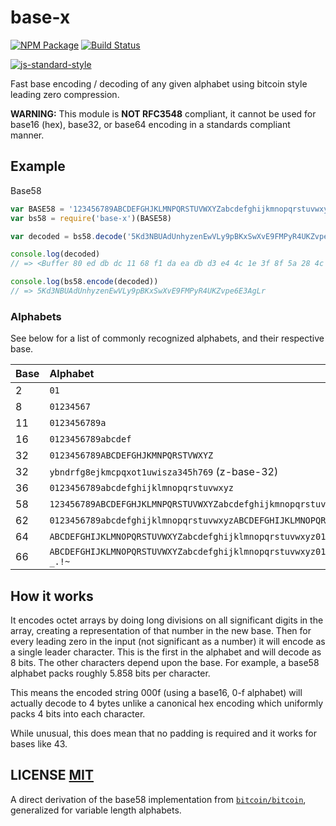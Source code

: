 # base-x

[![NPM Package](https://img.shields.io/npm/v/base-x.svg?style=flat-square)](https://www.npmjs.org/package/base-x) [![Build Status](https://img.shields.io/travis/cryptocoinjs/base-x.svg?branch=master&style=flat-square)](https://travis-ci.org/cryptocoinjs/base-x)

[![js-standard-style](https://cdn.rawgit.com/feross/standard/master/badge.svg)](https://github.com/feross/standard)

Fast base encoding / decoding of any given alphabet using bitcoin style leading zero compression.

**WARNING:** This module is **NOT RFC3548** compliant, it cannot be used for base16 \(hex\), base32, or base64 encoding in a standards compliant manner.

## Example

Base58

```javascript
var BASE58 = '123456789ABCDEFGHJKLMNPQRSTUVWXYZabcdefghijkmnopqrstuvwxyz'
var bs58 = require('base-x')(BASE58)

var decoded = bs58.decode('5Kd3NBUAdUnhyzenEwVLy9pBKxSwXvE9FMPyR4UKZvpe6E3AgLr')

console.log(decoded)
// => <Buffer 80 ed db dc 11 68 f1 da ea db d3 e4 4c 1e 3f 8f 5a 28 4c 20 29 f7 8a d2 6a f9 85 83 a4 99 de 5b 19>

console.log(bs58.encode(decoded))
// => 5Kd3NBUAdUnhyzenEwVLy9pBKxSwXvE9FMPyR4UKZvpe6E3AgLr
```

### Alphabets

See below for a list of commonly recognized alphabets, and their respective base.

| Base | Alphabet |
| :--- | :--- |
| 2 | `01` |
| 8 | `01234567` |
| 11 | `0123456789a` |
| 16 | `0123456789abcdef` |
| 32 | `0123456789ABCDEFGHJKMNPQRSTVWXYZ` |
| 32 | `ybndrfg8ejkmcpqxot1uwisza345h769` \(z-base-32\) |
| 36 | `0123456789abcdefghijklmnopqrstuvwxyz` |
| 58 | `123456789ABCDEFGHJKLMNPQRSTUVWXYZabcdefghijkmnopqrstuvwxyz` |
| 62 | `0123456789abcdefghijklmnopqrstuvwxyzABCDEFGHIJKLMNOPQRSTUVWXYZ` |
| 64 | `ABCDEFGHIJKLMNOPQRSTUVWXYZabcdefghijklmnopqrstuvwxyz0123456789+/` |
| 66 | `ABCDEFGHIJKLMNOPQRSTUVWXYZabcdefghijklmnopqrstuvwxyz0123456789-_.!~` |

## How it works

It encodes octet arrays by doing long divisions on all significant digits in the array, creating a representation of that number in the new base. Then for every leading zero in the input \(not significant as a number\) it will encode as a single leader character. This is the first in the alphabet and will decode as 8 bits. The other characters depend upon the base. For example, a base58 alphabet packs roughly 5.858 bits per character.

This means the encoded string 000f \(using a base16, 0-f alphabet\) will actually decode to 4 bytes unlike a canonical hex encoding which uniformly packs 4 bits into each character.

While unusual, this does mean that no padding is required and it works for bases like 43.

## LICENSE [MIT](https://github.com/giulibar/Konect/tree/36adf0373135e1ba10f3740caa61d089557aa08e/node_modules/base-x/LICENSE/README.md)

A direct derivation of the base58 implementation from [`bitcoin/bitcoin`](https://github.com/bitcoin/bitcoin/blob/f1e2f2a85962c1664e4e55471061af0eaa798d40/src/base58.cpp), generalized for variable length alphabets.

